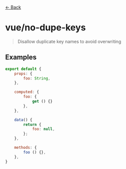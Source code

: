 [&#x2190; Back](./)
# vue/no-dupe-keys

> Disallow duplicate key names to avoid overwriting

 

## Examples

<code-highlight>
 
<div slot="incorrect">

```js
export default {
    props: {
        foo: String,
    },

    computed: {
        foo: {
            get () {}
        },
    },

    data() {
        return {
            foo: null,
        };
    },

    methods: {
        foo () {},
    },
}
```

</div>

 
</code-highlight>

